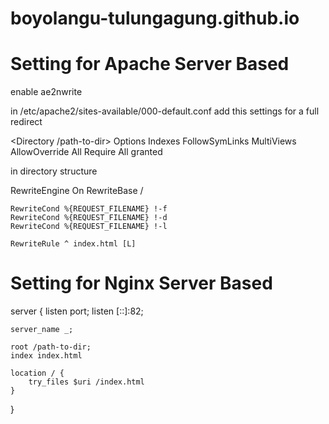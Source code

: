 # boyolangu-tulungagung.github.io

# Setting for Apache Server Based

enable ae2nwrite

in /etc/apache2/sites-available/000-default.conf add this settings for a full redirect

<Directory /path-to-dir>
    Options Indexes FollowSymLinks MultiViews
    AllowOverride All
    Require All granted
</Directory>

in directory structure

<IfModule mod_rewrite.c>
	RewriteEngine On
	RewriteBase /

	RewriteCond %{REQUEST_FILENAME} !-f
	RewriteCond %{REQUEST_FILENAME} !-d
	RewriteCond %{REQUEST_FILENAME} !-l
	
	RewriteRule ^ index.html [L]
</IfModule>


# Setting for Nginx Server Based

server {
    listen port;
    listen [::]:82;

    server_name _;

    root /path-to-dir;
    index index.html

    location / {
        try_files $uri /index.html
    }
}

